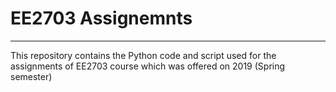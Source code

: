 # EE2703 Assignemnts
---

This repository contains the Python code and script used for the assignments of EE2703 course which was offered on 2019 (Spring semester)
